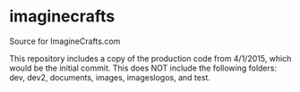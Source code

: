 # imaginecrafts
Source for ImagineCrafts.com

This repository includes a copy of the production code from 4/1/2015, which would be the initial commit. This does NOT include the following folders: dev, dev2, documents, images, imageslogos, and test.
